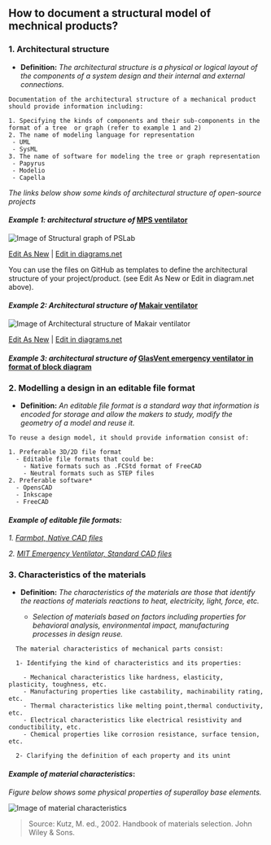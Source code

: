 ## **How to document a structural model of mechnical products?**

 ### **1. Architectural structure**

- **Definition:** *The architectural structure is a physical or logical layout of the components of a system design and their internal and external connections.*


 ```
Documentation of the architectural structure of a mechanical product should provide information including:
 
1. Specifying the kinds of components and their sub-components in the format of a tree  or graph (refer to example 1 and 2)
2. The name of modeling language for representation 
  - UML
  - SysML
3. The name of software for modeling the tree or graph representation
  - Papyrus
  - Modelio
  - Capella  
  ```

*The links below show some kinds of architectural structure of open-source projects*

#### *Example 1: architectural structure of* [MPS ventilator](https://www.monolithicpower.com/en/mps-open-source-ventilator)

![Image of Structural graph of PSLab](https://github.com/OPEN-NEXT/wp2.3_template/blob/main/Sources/Images/Architecture%20of%20mechanical%20structural%20model.jpg)

<a href="https://app.diagrams.net/#G1GCkQGQB4dYQCXf016Il42YpoE1dwrAtm" target="_blank">Edit As New</a> | <a href="https://app.diagrams.net/#G1GCkQGQB4dYQCXf016Il42YpoE1dwrAtm" target="_blank">Edit in diagrams.net</a>

You can use the files on GitHub as templates to define the architectural structure of your project/product. (see Edit As New or Edit in diagram.net above).


#### *Example 2: Architectural structure of* [Makair ventilator](https://github.com/makers-for-life/makair) 

![Image of Architectural structure of Makair ventilator](https://github.com/OPEN-NEXT/wp2.3_template/blob/main/Sources/Images/Architectural%20structure%20of%20makair%20ventilator.jpg)

<a href="https://app.diagrams.net/#G1DN3jEDVI9DlEGjVZ8jHI2kTvyz1dFT_O" target="_blank">Edit As New</a> | <a href="https://app.diagrams.net/#G1DN3jEDVI9DlEGjVZ8jHI2kTvyz1dFT_O">Edit in diagrams.net</a>

#### *Example 3: architectural structure of* [GlasVent emergency ventilator in format of block diagram](https://onlinelibrary.wiley.com/doi/10.1002/gch2.202000046)


### **2. Modelling a design in an editable file format**

- **Definition:** *An editable file format is a standard way that information is encoded for storage and allow the makers to study, modify the geometry of a model and reuse it.* 

 ```
To reuse a design model, it should provide information consist of:

 1. Preferable 3D/2D file format
   - Editable file formats that could be:
     - Native formats such as .FCStd format of FreeCAD 
     - Neutral formats such as STEP files
 2. Preferable software* 
   - OpensCAD
   - Inkscape
   - FreeCAD
  ```

#### *Example of editable file formats:* 

*1. [Farmbot, Native CAD files](https://genesis.farm.bot/v1.5/Extras/cad)*

*2. [MIT Emergency Ventilator, Standard CAD files](https://e-vent.mit.edu/resources/downloads/)*


### **3. Characteristics of the materials**

- **Definition:** *The characteristics of the materials are those that identify the reactions of materials reactions to heat, electricity, light, force, etc.* 

  - *Selection of materials  based on factors including properties for behavioral analysis, environmental impact, manufacturing processes in design reuse.* 

```
  The material characteristics of mechanical parts consist: 
  
  1- Identifying the kind of characteristics and its properties: 
  
    - Mechanical characteristics like hardness, elasticity, plasticity, toughness, etc. 
    - Manufacturing properties like castability, machinability rating, etc.
    - Thermal characteristics like melting point,thermal conductivity, etc.
    - Electrical characteristics like electrical resistivity and conductibility, etc.
    - Chemical properties like corrosion resistance, surface tension, etc.
    
  2- Clarifying the definition of each property and its unint  
  ```
  
  #### *Example of material characteristics*:
  
*Figure below shows some physical properties of superalloy base elements.*

![Image of material characteristics](https://github.com/OPEN-NEXT/wp2.3_template/blob/main/Sources/Images/material%20characteristics%20example.jpg)

> Source: Kutz, M. ed., 2002. Handbook of materials selection. John Wiley & Sons.
  

  ```
